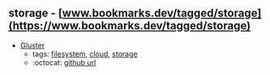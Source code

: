 storage - [www.bookmarks.dev/tagged/storage](https://www.bookmarks.dev/tagged/storage)
---
* [Gluster ](https://www.gluster.org/)
    * tags: [filesystem](../tagged/filesystem.md), [cloud](../tagged/cloud.md), [storage](../tagged/storage.md)
    * :octocat: [github url](https://github.com/gluster/glusterfs)
